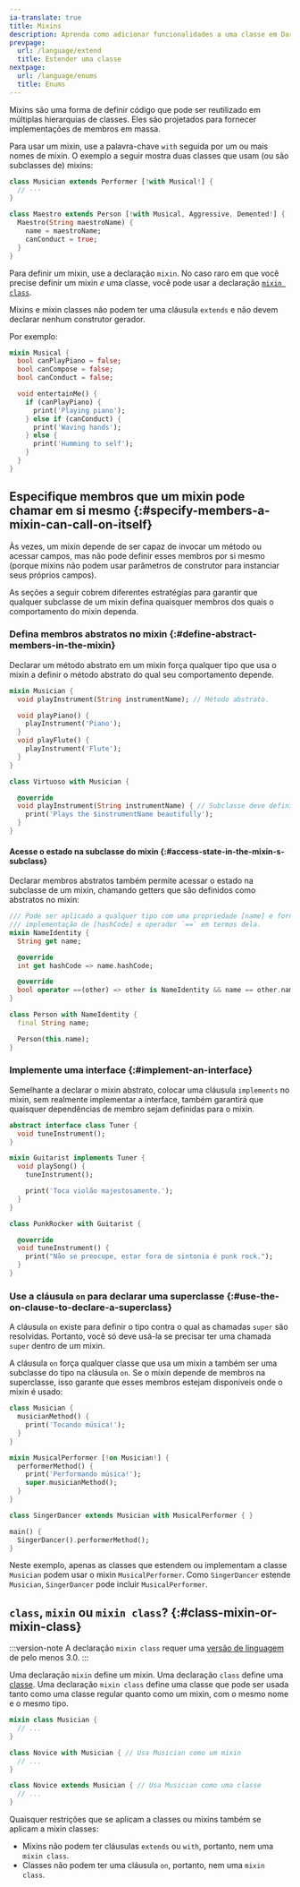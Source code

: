 ```yaml
---
ia-translate: true
title: Mixins
description: Aprenda como adicionar funcionalidades a uma classe em Dart.
prevpage:
  url: /language/extend
  title: Estender uma classe
nextpage:
  url: /language/enums
  title: Enums
---
```


<?code-excerpt replace="/ *\/\/\s+ignore_for_file:[^\n]+\n//g; /(^|\n) *\/\/\s+ignore:[^\n]+\n/$1/g; /(\n[^\n]+) *\/\/\s+ignore:[^\n]+\n/$1\n/g; / *\/\/\s+ignore:[^\n]+//g; /([A-Z]\w*)\d\b/$1/g"?>

Mixins são uma forma de definir código que pode ser reutilizado em múltiplas hierarquias de classes.
Eles são projetados para fornecer implementações de membros em massa.

Para usar um mixin, use a palavra-chave `with` seguida por um ou mais nomes de
mixin. O exemplo a seguir mostra duas classes que usam (ou são subclasses de)
mixins:

<?code-excerpt "misc/lib/language_tour/classes/orchestra.dart (musician-and-maestro)" replace="/(with.*) \{/[!$1!] {/g"?>
```dart
class Musician extends Performer [!with Musical!] {
  // ···
}

class Maestro extends Person [!with Musical, Aggressive, Demented!] {
  Maestro(String maestroName) {
    name = maestroName;
    canConduct = true;
  }
}
```

Para definir um mixin, use a declaração `mixin`.
No caso raro em que você precise definir um mixin _e_ uma classe, você pode usar
a declaração [`mixin class`](#class-mixin-or-mixin-class).

Mixins e mixin classes não podem ter uma cláusula `extends` e não devem
declarar nenhum construtor gerador.

Por exemplo:

<?code-excerpt "misc/lib/language_tour/classes/orchestra.dart (musical)"?>
```dart
mixin Musical {
  bool canPlayPiano = false;
  bool canCompose = false;
  bool canConduct = false;

  void entertainMe() {
    if (canPlayPiano) {
      print('Playing piano');
    } else if (canConduct) {
      print('Waving hands');
    } else {
      print('Humming to self');
    }
  }
}
```

## Especifique membros que um mixin pode chamar em si mesmo {:#specify-members-a-mixin-can-call-on-itself}

Às vezes, um mixin depende de ser capaz de invocar um método ou acessar campos,
mas não pode definir esses membros por si mesmo (porque mixins não podem usar
parâmetros de construtor para instanciar seus próprios campos).

As seções a seguir cobrem diferentes estratégias para garantir que qualquer subclasse
de um mixin defina quaisquer membros dos quais o comportamento do mixin dependa.

### Defina membros abstratos no mixin {:#define-abstract-members-in-the-mixin}

Declarar um método abstrato em um mixin força qualquer tipo que usa
o mixin a definir o método abstrato do qual seu comportamento depende.

```dart
mixin Musician {
  void playInstrument(String instrumentName); // Método abstrato.

  void playPiano() {
    playInstrument('Piano');
  }
  void playFlute() {
    playInstrument('Flute');
  }
}

class Virtuoso with Musician {

  @override
  void playInstrument(String instrumentName) { // Subclasse deve definir.
    print('Plays the $instrumentName beautifully');
  }
}
```

#### Acesse o estado na subclasse do mixin {:#access-state-in-the-mixin-s-subclass}

Declarar membros abstratos também permite acessar o estado na subclasse
de um mixin, chamando getters que são definidos como abstratos no mixin:

```dart
/// Pode ser aplicado a qualquer tipo com uma propriedade [name] e fornece uma
/// implementação de [hashCode] e operador `==` em termos dela.
mixin NameIdentity {
  String get name;

  @override
  int get hashCode => name.hashCode;

  @override
  bool operator ==(other) => other is NameIdentity && name == other.name;
}

class Person with NameIdentity {
  final String name;

  Person(this.name);
}
```

### Implemente uma interface {:#implement-an-interface}

Semelhante a declarar o mixin abstrato, colocar uma cláusula `implements` no
mixin, sem realmente implementar a interface, também garantirá que quaisquer dependências
de membro sejam definidas para o mixin.

```dart
abstract interface class Tuner {
  void tuneInstrument();
}

mixin Guitarist implements Tuner {
  void playSong() {
    tuneInstrument();

    print('Toca violão majestosamente.');
  }
}

class PunkRocker with Guitarist {

  @override
  void tuneInstrument() {
    print("Não se preocupe, estar fora de sintonia é punk rock.");
  }
}
```

### Use a cláusula `on` para declarar uma superclasse {:#use-the-on-clause-to-declare-a-superclass}

A cláusula `on` existe para definir o tipo contra o qual as chamadas `super` são resolvidas.
Portanto, você só deve usá-la se precisar ter uma chamada `super` dentro de um mixin.

A cláusula `on` força qualquer classe que usa um mixin a também ser uma subclasse
do tipo na cláusula `on`.
Se o mixin depende de membros na superclasse,
isso garante que esses membros estejam disponíveis onde o mixin é usado:

```dart
class Musician {
  musicianMethod() {
    print('Tocando música!');
  }
}

mixin MusicalPerformer [!on Musician!] {
  performerMethod() {
    print('Performando música!');
    super.musicianMethod();
  }
}

class SingerDancer extends Musician with MusicalPerformer { }

main() {
  SingerDancer().performerMethod();
}
```

Neste exemplo, apenas as classes que estendem ou implementam a classe `Musician`
podem usar o mixin `MusicalPerformer`. Como `SingerDancer` estende `Musician`,
`SingerDancer` pode incluir `MusicalPerformer`.

## `class`, `mixin` ou `mixin class`? {:#class-mixin-or-mixin-class}

:::version-note
A declaração `mixin class` requer uma [versão de linguagem][language version] de pelo menos 3.0.
:::

Uma declaração `mixin` define um mixin. Uma declaração `class` define uma [classe][class].
Uma declaração `mixin class` define uma classe que pode ser usada tanto como uma classe regular
quanto como um mixin, com o mesmo nome e o mesmo tipo.

```dart
mixin class Musician {
  // ...
}

class Novice with Musician { // Usa Musician como um mixin
  // ...
}

class Novice extends Musician { // Usa Musician como uma classe
  // ...
}
```

Quaisquer restrições que se aplicam a classes ou mixins também se aplicam a mixin classes:

- Mixins não podem ter cláusulas `extends` ou `with`, portanto, nem uma `mixin class`.
- Classes não podem ter uma cláusula `on`, portanto, nem uma `mixin class`.

[language version]: /resources/language/evolution#language-versioning
[class]: /language/classes
[class modifiers]: /language/class-modifiers
